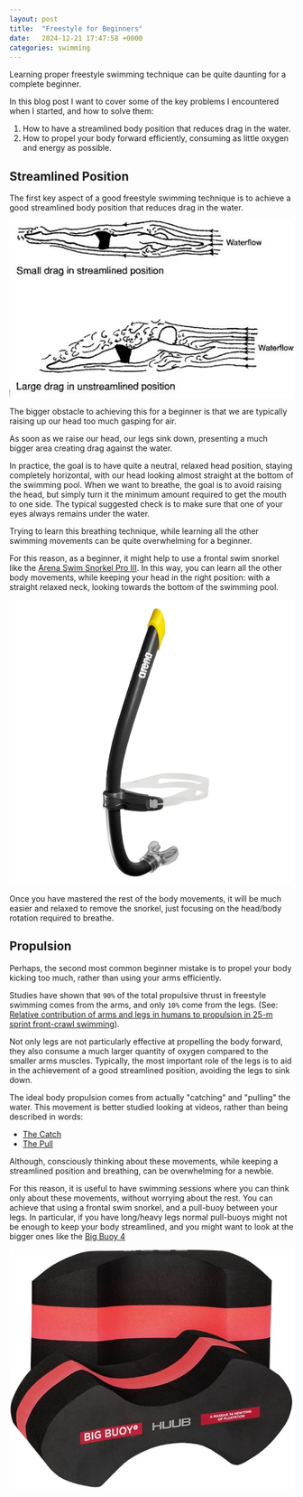 ```yaml
---
layout: post
title:  "Freestyle for Beginners"
date:   2024-12-21 17:47:58 +0000
categories: swimming
---
```

Learning proper freestyle swimming technique can be quite daunting for a complete beginner.

In this blog post I want to cover some of the key problems I encountered when I started, and how to solve them:
1. How to have a streamlined body position that reduces drag in the water.
2. How to propel your body forward efficiently, consuming as little oxygen and energy as possible.

## Streamlined Position
The first key aspect of a good freestyle swimming technique is to achieve a good streamlined body position that reduces drag in the water.

![Streamlined](/images/streamlined.jpg)

The bigger obstacle to achieving this for a beginner is that we are typically raising up our head too much gasping for air.

As soon as we raise our head, our legs sink down, presenting a much bigger area creating drag against the water.

In practice, the goal is to have quite a neutral, relaxed head position, staying completely horizontal, with our head looking almost straight at the bottom of the swimming pool. When we want to breathe, the goal is to avoid raising the head, but simply turn it the minimum amount required to get the mouth to one side. The typical suggested check is to make sure that one of your eyes always remains under the water.

Trying to learn this breathing technique, while learning all the other swimming movements can be quite overwhelming for a beginner.

For this reason, as a beginner, it might help to use a frontal swim snorkel like the [Arena Swim Snorkel Pro III](https://www.arenaswimuk.com/product/arena-swim-snorkel-pro-iii).
In this way, you can learn all the other body movements, while keeping your head in the right position: with a straight relaxed neck, looking towards the bottom of the swimming pool.

![Arena Swim Snorkel Pro III](/images/snorkel.png)

Once you have mastered the rest of the body movements, it will be much easier and relaxed to remove the snorkel, just focusing on the head/body rotation required to breathe.

## Propulsion
Perhaps, the second most common beginner mistake is to propel your body kicking too much, rather than using your arms efficiently.

Studies have shown that `90%` of the total propulsive thrust in freestyle swimming comes from the arms, and only `10%` come from the legs. (See: 	
[Relative contribution of arms and legs in humans to propulsion in 25-m sprint front-crawl swimming](https://link.springer.com/article/10.1007/s004210050581)).

Not only legs are not particularly effective at propelling the body forward, they also consume a much larger quantity of oxygen compared to the smaller arms muscles.
Typically, the most important role of the legs is to aid in the achievement of a good streamlined position, avoiding the legs to sink down.

The ideal body propulsion comes from actually "catching" and "pulling" the water.
This movement is better studied looking at videos, rather than being described in words:
* [The Catch](https://www.youtube.com/watch?v=RrD8yr2kbmI)
* [The Pull](https://www.youtube.com/watch?v=eGYUrbJ3TmM)

Although, consciously thinking about these movements, while keeping a streamlined position and breathing, can be overwhelming for a newbie.

For this reason, it is useful to have swimming sessions where you can think only about these movements, without worrying about the rest. You can achieve that using a frontal swim snorkel, and a pull-buoy between your legs. In particular, if you have long/heavy legs normal pull-buoys might not be enough to keep your body streamlined, and you might want to look at the bigger ones like the [Big Buoy 4](https://huubdesign.com/products/huub-big-buoy-4-pull-buoy)

![Big Buoy 4](/images/pull_buoy.jpg)